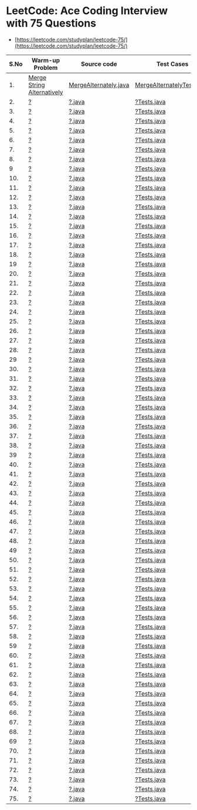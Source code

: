 # LeetCode: Ace Coding Interview  with 75 Questions
- [https://leetcode.com/studyplan/leetcode-75/](https://leetcode.com/studyplan/leetcode-75/)


| S.No | Warm-up Problem | Source code | Test Cases  | Video | 
| ------------- |------------- |-------------|-------------| -----:|
| 1. | [Merge String Alternatively](https://leetcode.com/problems/merge-strings-alternately/) | [MergeAlternately.java](https://github.com/krishnamanchikalapudi/CodingChallenge.java/blob/develop/src/main/java/solutions/leetcode/interview/top75q/MergeAlternately.java) | [MergeAlternatelyTests.java](https://github.com/krishnamanchikalapudi/CodingChallenge.java/blob/develop/src/test/java/solutions/leetcode/interview/top75q/unit/MergeAlternatelyTests.java)  |  [videos](https://youtube.com/@DayOneDev)  | 
| 2. | [?](https://leetcode.com/problems/?/) | [?.java](https://github.com/krishnamanchikalapudi/CodingChallenge.java/blob/develop/src/main/java/solutions/leetcode/interview/top75q/?.java) | [?Tests.java](https://github.com/krishnamanchikalapudi/CodingChallenge.java/blob/develop/src/test/java/solutions/leetcode/interview/top75q/unit/?Tests.java)  |  [videos](https://youtube.com/@DayOneDev)  | 
| 3. | [?](https://leetcode.com/problems/?/) | [?.java](https://github.com/krishnamanchikalapudi/CodingChallenge.java/blob/develop/src/main/java/solutions/leetcode/interview/top75q/?.java) | [?Tests.java](https://github.com/krishnamanchikalapudi/CodingChallenge.java/blob/develop/src/test/java/solutions/leetcode/interview/top75q/unit/?Tests.java)  |  [videos](https://youtube.com/@DayOneDev)  | 
| 4. | [?](https://leetcode.com/problems/?/) | [?.java](https://github.com/krishnamanchikalapudi/CodingChallenge.java/blob/develop/src/main/java/solutions/leetcode/interview/top75q/?.java) | [?Tests.java](https://github.com/krishnamanchikalapudi/CodingChallenge.java/blob/develop/src/test/java/solutions/leetcode/interview/top75q/unit/?Tests.java)  |  [videos](https://youtube.com/@DayOneDev)  | 
| 5. | [?](https://leetcode.com/problems/?/) | [?.java](https://github.com/krishnamanchikalapudi/CodingChallenge.java/blob/develop/src/main/java/solutions/leetcode/interview/top75q/?.java) | [?Tests.java](https://github.com/krishnamanchikalapudi/CodingChallenge.java/blob/develop/src/test/java/solutions/leetcode/interview/top75q/unit/?Tests.java)  |  [videos](https://youtube.com/@DayOneDev)  | 
| 6. | [?](https://leetcode.com/problems/?/) | [?.java](https://github.com/krishnamanchikalapudi/CodingChallenge.java/blob/develop/src/main/java/solutions/leetcode/interview/top75q/?.java) | [?Tests.java](https://github.com/krishnamanchikalapudi/CodingChallenge.java/blob/develop/src/test/java/solutions/leetcode/interview/top75q/unit/?Tests.java)  |  [videos](https://youtube.com/@DayOneDev)  | 
| 7. | [?](https://leetcode.com/problems/?/) | [?.java](https://github.com/krishnamanchikalapudi/CodingChallenge.java/blob/develop/src/main/java/solutions/leetcode/interview/top75q/?.java) | [?Tests.java](https://github.com/krishnamanchikalapudi/CodingChallenge.java/blob/develop/src/test/java/solutions/leetcode/interview/top75q/unit/?Tests.java)  |  [videos](https://youtube.com/@DayOneDev)  | 
| 8. | [?](https://leetcode.com/problems/?/) | [?.java](https://github.com/krishnamanchikalapudi/CodingChallenge.java/blob/develop/src/main/java/solutions/leetcode/interview/top75q/?.java) | [?Tests.java](https://github.com/krishnamanchikalapudi/CodingChallenge.java/blob/develop/src/test/java/solutions/leetcode/interview/top75q/unit/?Tests.java)  |  [videos](https://youtube.com/@DayOneDev)  | 
| 9 | [?](https://leetcode.com/problems/?/) | [?.java](https://github.com/krishnamanchikalapudi/CodingChallenge.java/blob/develop/src/main/java/solutions/leetcode/interview/top75q/?.java) | [?Tests.java](https://github.com/krishnamanchikalapudi/CodingChallenge.java/blob/develop/src/test/java/solutions/leetcode/interview/top75q/unit/?Tests.java)  |  [videos](https://youtube.com/@DayOneDev)  | 
| 10. | [?](https://leetcode.com/problems/?/) | [?.java](https://github.com/krishnamanchikalapudi/CodingChallenge.java/blob/develop/src/main/java/solutions/leetcode/interview/top75q/?.java) | [?Tests.java](https://github.com/krishnamanchikalapudi/CodingChallenge.java/blob/develop/src/test/java/solutions/leetcode/interview/top75q/unit/?Tests.java)  |  [videos](https://youtube.com/@DayOneDev)  | 
| 11. | [?](https://leetcode.com/problems/?/) | [?.java](https://github.com/krishnamanchikalapudi/CodingChallenge.java/blob/develop/src/main/java/solutions/leetcode/interview/top75q/?.java) | [?Tests.java](https://github.com/krishnamanchikalapudi/CodingChallenge.java/blob/develop/src/test/java/solutions/leetcode/interview/top75q/unit/?Tests.java)  |  [videos](https://youtube.com/@DayOneDev)  | 
| 12. | [?](https://leetcode.com/problems/?/) | [?.java](https://github.com/krishnamanchikalapudi/CodingChallenge.java/blob/develop/src/main/java/solutions/leetcode/interview/top75q/?.java) | [?Tests.java](https://github.com/krishnamanchikalapudi/CodingChallenge.java/blob/develop/src/test/java/solutions/leetcode/interview/top75q/unit/?Tests.java)  |  [videos](https://youtube.com/@DayOneDev)  | 
| 13. | [?](https://leetcode.com/problems/?/) | [?.java](https://github.com/krishnamanchikalapudi/CodingChallenge.java/blob/develop/src/main/java/solutions/leetcode/interview/top75q/?.java) | [?Tests.java](https://github.com/krishnamanchikalapudi/CodingChallenge.java/blob/develop/src/test/java/solutions/leetcode/interview/top75q/unit/?Tests.java)  |  [videos](https://youtube.com/@DayOneDev)  | 
| 14. | [?](https://leetcode.com/problems/?/) | [?.java](https://github.com/krishnamanchikalapudi/CodingChallenge.java/blob/develop/src/main/java/solutions/leetcode/interview/top75q/?.java) | [?Tests.java](https://github.com/krishnamanchikalapudi/CodingChallenge.java/blob/develop/src/test/java/solutions/leetcode/interview/top75q/unit/?Tests.java)  |  [videos](https://youtube.com/@DayOneDev)  | 
| 15. | [?](https://leetcode.com/problems/?/) | [?.java](https://github.com/krishnamanchikalapudi/CodingChallenge.java/blob/develop/src/main/java/solutions/leetcode/interview/top75q/?.java) | [?Tests.java](https://github.com/krishnamanchikalapudi/CodingChallenge.java/blob/develop/src/test/java/solutions/leetcode/interview/top75q/unit/?Tests.java)  |  [videos](https://youtube.com/@DayOneDev)  | 
| 16. | [?](https://leetcode.com/problems/?/) | [?.java](https://github.com/krishnamanchikalapudi/CodingChallenge.java/blob/develop/src/main/java/solutions/leetcode/interview/top75q/?.java) | [?Tests.java](https://github.com/krishnamanchikalapudi/CodingChallenge.java/blob/develop/src/test/java/solutions/leetcode/interview/top75q/unit/?Tests.java)  |  [videos](https://youtube.com/@DayOneDev)  | 
| 17. | [?](https://leetcode.com/problems/?/) | [?.java](https://github.com/krishnamanchikalapudi/CodingChallenge.java/blob/develop/src/main/java/solutions/leetcode/interview/top75q/?.java) | [?Tests.java](https://github.com/krishnamanchikalapudi/CodingChallenge.java/blob/develop/src/test/java/solutions/leetcode/interview/top75q/unit/?Tests.java)  |  [videos](https://youtube.com/@DayOneDev)  | 
| 18. | [?](https://leetcode.com/problems/?/) | [?.java](https://github.com/krishnamanchikalapudi/CodingChallenge.java/blob/develop/src/main/java/solutions/leetcode/interview/top75q/?.java) | [?Tests.java](https://github.com/krishnamanchikalapudi/CodingChallenge.java/blob/develop/src/test/java/solutions/leetcode/interview/top75q/unit/?Tests.java)  |  [videos](https://youtube.com/@DayOneDev)  | 
| 19 | [?](https://leetcode.com/problems/?/) | [?.java](https://github.com/krishnamanchikalapudi/CodingChallenge.java/blob/develop/src/main/java/solutions/leetcode/interview/top75q/?.java) | [?Tests.java](https://github.com/krishnamanchikalapudi/CodingChallenge.java/blob/develop/src/test/java/solutions/leetcode/interview/top75q/unit/?Tests.java)  |  [videos](https://youtube.com/@DayOneDev)  | 
| 20. | [?](https://leetcode.com/problems/?/) | [?.java](https://github.com/krishnamanchikalapudi/CodingChallenge.java/blob/develop/src/main/java/solutions/leetcode/interview/top75q/?.java) | [?Tests.java](https://github.com/krishnamanchikalapudi/CodingChallenge.java/blob/develop/src/test/java/solutions/leetcode/interview/top75q/unit/?Tests.java)  |  [videos](https://youtube.com/@DayOneDev)  | 
| 21. | [?](https://leetcode.com/problems/?/) | [?.java](https://github.com/krishnamanchikalapudi/CodingChallenge.java/blob/develop/src/main/java/solutions/leetcode/interview/top75q/?.java) | [?Tests.java](https://github.com/krishnamanchikalapudi/CodingChallenge.java/blob/develop/src/test/java/solutions/leetcode/interview/top75q/unit/?Tests.java)  |  [videos](https://youtube.com/@DayOneDev)  | 
| 22. | [?](https://leetcode.com/problems/?/) | [?.java](https://github.com/krishnamanchikalapudi/CodingChallenge.java/blob/develop/src/main/java/solutions/leetcode/interview/top75q/?.java) | [?Tests.java](https://github.com/krishnamanchikalapudi/CodingChallenge.java/blob/develop/src/test/java/solutions/leetcode/interview/top75q/unit/?Tests.java)  |  [videos](https://youtube.com/@DayOneDev)  | 
| 23. | [?](https://leetcode.com/problems/?/) | [?.java](https://github.com/krishnamanchikalapudi/CodingChallenge.java/blob/develop/src/main/java/solutions/leetcode/interview/top75q/?.java) | [?Tests.java](https://github.com/krishnamanchikalapudi/CodingChallenge.java/blob/develop/src/test/java/solutions/leetcode/interview/top75q/unit/?Tests.java)  |  [videos](https://youtube.com/@DayOneDev)  | 
| 24. | [?](https://leetcode.com/problems/?/) | [?.java](https://github.com/krishnamanchikalapudi/CodingChallenge.java/blob/develop/src/main/java/solutions/leetcode/interview/top75q/?.java) | [?Tests.java](https://github.com/krishnamanchikalapudi/CodingChallenge.java/blob/develop/src/test/java/solutions/leetcode/interview/top75q/unit/?Tests.java)  |  [videos](https://youtube.com/@DayOneDev)  | 
| 25. | [?](https://leetcode.com/problems/?/) | [?.java](https://github.com/krishnamanchikalapudi/CodingChallenge.java/blob/develop/src/main/java/solutions/leetcode/interview/top75q/?.java) | [?Tests.java](https://github.com/krishnamanchikalapudi/CodingChallenge.java/blob/develop/src/test/java/solutions/leetcode/interview/top75q/unit/?Tests.java)  |  [videos](https://youtube.com/@DayOneDev)  | 
| 26. | [?](https://leetcode.com/problems/?/) | [?.java](https://github.com/krishnamanchikalapudi/CodingChallenge.java/blob/develop/src/main/java/solutions/leetcode/interview/top75q/?.java) | [?Tests.java](https://github.com/krishnamanchikalapudi/CodingChallenge.java/blob/develop/src/test/java/solutions/leetcode/interview/top75q/unit/?Tests.java)  |  [videos](https://youtube.com/@DayOneDev)  | 
| 27. | [?](https://leetcode.com/problems/?/) | [?.java](https://github.com/krishnamanchikalapudi/CodingChallenge.java/blob/develop/src/main/java/solutions/leetcode/interview/top75q/?.java) | [?Tests.java](https://github.com/krishnamanchikalapudi/CodingChallenge.java/blob/develop/src/test/java/solutions/leetcode/interview/top75q/unit/?Tests.java)  |  [videos](https://youtube.com/@DayOneDev)  | 
| 28. | [?](https://leetcode.com/problems/?/) | [?.java](https://github.com/krishnamanchikalapudi/CodingChallenge.java/blob/develop/src/main/java/solutions/leetcode/interview/top75q/?.java) | [?Tests.java](https://github.com/krishnamanchikalapudi/CodingChallenge.java/blob/develop/src/test/java/solutions/leetcode/interview/top75q/unit/?Tests.java)  |  [videos](https://youtube.com/@DayOneDev)  | 
| 29 | [?](https://leetcode.com/problems/?/) | [?.java](https://github.com/krishnamanchikalapudi/CodingChallenge.java/blob/develop/src/main/java/solutions/leetcode/interview/top75q/?.java) | [?Tests.java](https://github.com/krishnamanchikalapudi/CodingChallenge.java/blob/develop/src/test/java/solutions/leetcode/interview/top75q/unit/?Tests.java)  |  [videos](https://youtube.com/@DayOneDev)  | 
| 30. | [?](https://leetcode.com/problems/?/) | [?.java](https://github.com/krishnamanchikalapudi/CodingChallenge.java/blob/develop/src/main/java/solutions/leetcode/interview/top75q/?.java) | [?Tests.java](https://github.com/krishnamanchikalapudi/CodingChallenge.java/blob/develop/src/test/java/solutions/leetcode/interview/top75q/unit/?Tests.java)  |  [videos](https://youtube.com/@DayOneDev)  | 
| 31. | [?](https://leetcode.com/problems/?/) | [?.java](https://github.com/krishnamanchikalapudi/CodingChallenge.java/blob/develop/src/main/java/solutions/leetcode/interview/top75q/?.java) | [?Tests.java](https://github.com/krishnamanchikalapudi/CodingChallenge.java/blob/develop/src/test/java/solutions/leetcode/interview/top75q/unit/?Tests.java)  |  [videos](https://youtube.com/@DayOneDev)  | 
| 32. | [?](https://leetcode.com/problems/?/) | [?.java](https://github.com/krishnamanchikalapudi/CodingChallenge.java/blob/develop/src/main/java/solutions/leetcode/interview/top75q/?.java) | [?Tests.java](https://github.com/krishnamanchikalapudi/CodingChallenge.java/blob/develop/src/test/java/solutions/leetcode/interview/top75q/unit/?Tests.java)  |  [videos](https://youtube.com/@DayOneDev)  | 
| 33. | [?](https://leetcode.com/problems/?/) | [?.java](https://github.com/krishnamanchikalapudi/CodingChallenge.java/blob/develop/src/main/java/solutions/leetcode/interview/top75q/?.java) | [?Tests.java](https://github.com/krishnamanchikalapudi/CodingChallenge.java/blob/develop/src/test/java/solutions/leetcode/interview/top75q/unit/?Tests.java)  |  [videos](https://youtube.com/@DayOneDev)  | 
| 34. | [?](https://leetcode.com/problems/?/) | [?.java](https://github.com/krishnamanchikalapudi/CodingChallenge.java/blob/develop/src/main/java/solutions/leetcode/interview/top75q/?.java) | [?Tests.java](https://github.com/krishnamanchikalapudi/CodingChallenge.java/blob/develop/src/test/java/solutions/leetcode/interview/top75q/unit/?Tests.java)  |  [videos](https://youtube.com/@DayOneDev)  | 
| 35. | [?](https://leetcode.com/problems/?/) | [?.java](https://github.com/krishnamanchikalapudi/CodingChallenge.java/blob/develop/src/main/java/solutions/leetcode/interview/top75q/?.java) | [?Tests.java](https://github.com/krishnamanchikalapudi/CodingChallenge.java/blob/develop/src/test/java/solutions/leetcode/interview/top75q/unit/?Tests.java)  |  [videos](https://youtube.com/@DayOneDev)  | 
| 36. | [?](https://leetcode.com/problems/?/) | [?.java](https://github.com/krishnamanchikalapudi/CodingChallenge.java/blob/develop/src/main/java/solutions/leetcode/interview/top75q/?.java) | [?Tests.java](https://github.com/krishnamanchikalapudi/CodingChallenge.java/blob/develop/src/test/java/solutions/leetcode/interview/top75q/unit/?Tests.java)  |  [videos](https://youtube.com/@DayOneDev)  | 
| 37. | [?](https://leetcode.com/problems/?/) | [?.java](https://github.com/krishnamanchikalapudi/CodingChallenge.java/blob/develop/src/main/java/solutions/leetcode/interview/top75q/?.java) | [?Tests.java](https://github.com/krishnamanchikalapudi/CodingChallenge.java/blob/develop/src/test/java/solutions/leetcode/interview/top75q/unit/?Tests.java)  |  [videos](https://youtube.com/@DayOneDev)  | 
| 38. | [?](https://leetcode.com/problems/?/) | [?.java](https://github.com/krishnamanchikalapudi/CodingChallenge.java/blob/develop/src/main/java/solutions/leetcode/interview/top75q/?.java) | [?Tests.java](https://github.com/krishnamanchikalapudi/CodingChallenge.java/blob/develop/src/test/java/solutions/leetcode/interview/top75q/unit/?Tests.java)  |  [videos](https://youtube.com/@DayOneDev)  | 
| 39 | [?](https://leetcode.com/problems/?/) | [?.java](https://github.com/krishnamanchikalapudi/CodingChallenge.java/blob/develop/src/main/java/solutions/leetcode/interview/top75q/?.java) | [?Tests.java](https://github.com/krishnamanchikalapudi/CodingChallenge.java/blob/develop/src/test/java/solutions/leetcode/interview/top75q/unit/?Tests.java)  |  [videos](https://youtube.com/@DayOneDev)  | 
| 40. | [?](https://leetcode.com/problems/?/) | [?.java](https://github.com/krishnamanchikalapudi/CodingChallenge.java/blob/develop/src/main/java/solutions/leetcode/interview/top75q/?.java) | [?Tests.java](https://github.com/krishnamanchikalapudi/CodingChallenge.java/blob/develop/src/test/java/solutions/leetcode/interview/top75q/unit/?Tests.java)  |  [videos](https://youtube.com/@DayOneDev)  | 
| 41. | [?](https://leetcode.com/problems/?/) | [?.java](https://github.com/krishnamanchikalapudi/CodingChallenge.java/blob/develop/src/main/java/solutions/leetcode/interview/top75q/?.java) | [?Tests.java](https://github.com/krishnamanchikalapudi/CodingChallenge.java/blob/develop/src/test/java/solutions/leetcode/interview/top75q/unit/?Tests.java)  |  [videos](https://youtube.com/@DayOneDev)  | 
| 42. | [?](https://leetcode.com/problems/?/) | [?.java](https://github.com/krishnamanchikalapudi/CodingChallenge.java/blob/develop/src/main/java/solutions/leetcode/interview/top75q/?.java) | [?Tests.java](https://github.com/krishnamanchikalapudi/CodingChallenge.java/blob/develop/src/test/java/solutions/leetcode/interview/top75q/unit/?Tests.java)  |  [videos](https://youtube.com/@DayOneDev)  | 
| 43. | [?](https://leetcode.com/problems/?/) | [?.java](https://github.com/krishnamanchikalapudi/CodingChallenge.java/blob/develop/src/main/java/solutions/leetcode/interview/top75q/?.java) | [?Tests.java](https://github.com/krishnamanchikalapudi/CodingChallenge.java/blob/develop/src/test/java/solutions/leetcode/interview/top75q/unit/?Tests.java)  |  [videos](https://youtube.com/@DayOneDev)  | 
| 44. | [?](https://leetcode.com/problems/?/) | [?.java](https://github.com/krishnamanchikalapudi/CodingChallenge.java/blob/develop/src/main/java/solutions/leetcode/interview/top75q/?.java) | [?Tests.java](https://github.com/krishnamanchikalapudi/CodingChallenge.java/blob/develop/src/test/java/solutions/leetcode/interview/top75q/unit/?Tests.java)  |  [videos](https://youtube.com/@DayOneDev)  | 
| 45. | [?](https://leetcode.com/problems/?/) | [?.java](https://github.com/krishnamanchikalapudi/CodingChallenge.java/blob/develop/src/main/java/solutions/leetcode/interview/top75q/?.java) | [?Tests.java](https://github.com/krishnamanchikalapudi/CodingChallenge.java/blob/develop/src/test/java/solutions/leetcode/interview/top75q/unit/?Tests.java)  |  [videos](https://youtube.com/@DayOneDev)  | 
| 46. | [?](https://leetcode.com/problems/?/) | [?.java](https://github.com/krishnamanchikalapudi/CodingChallenge.java/blob/develop/src/main/java/solutions/leetcode/interview/top75q/?.java) | [?Tests.java](https://github.com/krishnamanchikalapudi/CodingChallenge.java/blob/develop/src/test/java/solutions/leetcode/interview/top75q/unit/?Tests.java)  |  [videos](https://youtube.com/@DayOneDev)  | 
| 47. | [?](https://leetcode.com/problems/?/) | [?.java](https://github.com/krishnamanchikalapudi/CodingChallenge.java/blob/develop/src/main/java/solutions/leetcode/interview/top75q/?.java) | [?Tests.java](https://github.com/krishnamanchikalapudi/CodingChallenge.java/blob/develop/src/test/java/solutions/leetcode/interview/top75q/unit/?Tests.java)  |  [videos](https://youtube.com/@DayOneDev)  | 
| 48. | [?](https://leetcode.com/problems/?/) | [?.java](https://github.com/krishnamanchikalapudi/CodingChallenge.java/blob/develop/src/main/java/solutions/leetcode/interview/top75q/?.java) | [?Tests.java](https://github.com/krishnamanchikalapudi/CodingChallenge.java/blob/develop/src/test/java/solutions/leetcode/interview/top75q/unit/?Tests.java)  |  [videos](https://youtube.com/@DayOneDev)  | 
| 49 | [?](https://leetcode.com/problems/?/) | [?.java](https://github.com/krishnamanchikalapudi/CodingChallenge.java/blob/develop/src/main/java/solutions/leetcode/interview/top75q/?.java) | [?Tests.java](https://github.com/krishnamanchikalapudi/CodingChallenge.java/blob/develop/src/test/java/solutions/leetcode/interview/top75q/unit/?Tests.java)  |  [videos](https://youtube.com/@DayOneDev)  | 
| 50. | [?](https://leetcode.com/problems/?/) | [?.java](https://github.com/krishnamanchikalapudi/CodingChallenge.java/blob/develop/src/main/java/solutions/leetcode/interview/top75q/?.java) | [?Tests.java](https://github.com/krishnamanchikalapudi/CodingChallenge.java/blob/develop/src/test/java/solutions/leetcode/interview/top75q/unit/?Tests.java)  |  [videos](https://youtube.com/@DayOneDev)  | 
| 51. | [?](https://leetcode.com/problems/?/) | [?.java](https://github.com/krishnamanchikalapudi/CodingChallenge.java/blob/develop/src/main/java/solutions/leetcode/interview/top75q/?.java) | [?Tests.java](https://github.com/krishnamanchikalapudi/CodingChallenge.java/blob/develop/src/test/java/solutions/leetcode/interview/top75q/unit/?Tests.java)  |  [videos](https://youtube.com/@DayOneDev)  | 
| 52. | [?](https://leetcode.com/problems/?/) | [?.java](https://github.com/krishnamanchikalapudi/CodingChallenge.java/blob/develop/src/main/java/solutions/leetcode/interview/top75q/?.java) | [?Tests.java](https://github.com/krishnamanchikalapudi/CodingChallenge.java/blob/develop/src/test/java/solutions/leetcode/interview/top75q/unit/?Tests.java)  |  [videos](https://youtube.com/@DayOneDev)  | 
| 53. | [?](https://leetcode.com/problems/?/) | [?.java](https://github.com/krishnamanchikalapudi/CodingChallenge.java/blob/develop/src/main/java/solutions/leetcode/interview/top75q/?.java) | [?Tests.java](https://github.com/krishnamanchikalapudi/CodingChallenge.java/blob/develop/src/test/java/solutions/leetcode/interview/top75q/unit/?Tests.java)  |  [videos](https://youtube.com/@DayOneDev)  | 
| 54. | [?](https://leetcode.com/problems/?/) | [?.java](https://github.com/krishnamanchikalapudi/CodingChallenge.java/blob/develop/src/main/java/solutions/leetcode/interview/top75q/?.java) | [?Tests.java](https://github.com/krishnamanchikalapudi/CodingChallenge.java/blob/develop/src/test/java/solutions/leetcode/interview/top75q/unit/?Tests.java)  |  [videos](https://youtube.com/@DayOneDev)  | 
| 55. | [?](https://leetcode.com/problems/?/) | [?.java](https://github.com/krishnamanchikalapudi/CodingChallenge.java/blob/develop/src/main/java/solutions/leetcode/interview/top75q/?.java) | [?Tests.java](https://github.com/krishnamanchikalapudi/CodingChallenge.java/blob/develop/src/test/java/solutions/leetcode/interview/top75q/unit/?Tests.java)  |  [videos](https://youtube.com/@DayOneDev)  | 
| 56. | [?](https://leetcode.com/problems/?/) | [?.java](https://github.com/krishnamanchikalapudi/CodingChallenge.java/blob/develop/src/main/java/solutions/leetcode/interview/top75q/?.java) | [?Tests.java](https://github.com/krishnamanchikalapudi/CodingChallenge.java/blob/develop/src/test/java/solutions/leetcode/interview/top75q/unit/?Tests.java)  |  [videos](https://youtube.com/@DayOneDev)  | 
| 57. | [?](https://leetcode.com/problems/?/) | [?.java](https://github.com/krishnamanchikalapudi/CodingChallenge.java/blob/develop/src/main/java/solutions/leetcode/interview/top75q/?.java) | [?Tests.java](https://github.com/krishnamanchikalapudi/CodingChallenge.java/blob/develop/src/test/java/solutions/leetcode/interview/top75q/unit/?Tests.java)  |  [videos](https://youtube.com/@DayOneDev)  | 
| 58. | [?](https://leetcode.com/problems/?/) | [?.java](https://github.com/krishnamanchikalapudi/CodingChallenge.java/blob/develop/src/main/java/solutions/leetcode/interview/top75q/?.java) | [?Tests.java](https://github.com/krishnamanchikalapudi/CodingChallenge.java/blob/develop/src/test/java/solutions/leetcode/interview/top75q/unit/?Tests.java)  |  [videos](https://youtube.com/@DayOneDev)  | 
| 59 | [?](https://leetcode.com/problems/?/) | [?.java](https://github.com/krishnamanchikalapudi/CodingChallenge.java/blob/develop/src/main/java/solutions/leetcode/interview/top75q/?.java) | [?Tests.java](https://github.com/krishnamanchikalapudi/CodingChallenge.java/blob/develop/src/test/java/solutions/leetcode/interview/top75q/unit/?Tests.java)  |  [videos](https://youtube.com/@DayOneDev)  | 
| 60. | [?](https://leetcode.com/problems/?/) | [?.java](https://github.com/krishnamanchikalapudi/CodingChallenge.java/blob/develop/src/main/java/solutions/leetcode/interview/top75q/?.java) | [?Tests.java](https://github.com/krishnamanchikalapudi/CodingChallenge.java/blob/develop/src/test/java/solutions/leetcode/interview/top75q/unit/?Tests.java)  |  [videos](https://youtube.com/@DayOneDev)  | 
| 61. | [?](https://leetcode.com/problems/?/) | [?.java](https://github.com/krishnamanchikalapudi/CodingChallenge.java/blob/develop/src/main/java/solutions/leetcode/interview/top75q/?.java) | [?Tests.java](https://github.com/krishnamanchikalapudi/CodingChallenge.java/blob/develop/src/test/java/solutions/leetcode/interview/top75q/unit/?Tests.java)  |  [videos](https://youtube.com/@DayOneDev)  | 
| 62. | [?](https://leetcode.com/problems/?/) | [?.java](https://github.com/krishnamanchikalapudi/CodingChallenge.java/blob/develop/src/main/java/solutions/leetcode/interview/top75q/?.java) | [?Tests.java](https://github.com/krishnamanchikalapudi/CodingChallenge.java/blob/develop/src/test/java/solutions/leetcode/interview/top75q/unit/?Tests.java)  |  [videos](https://youtube.com/@DayOneDev)  | 
| 63. | [?](https://leetcode.com/problems/?/) | [?.java](https://github.com/krishnamanchikalapudi/CodingChallenge.java/blob/develop/src/main/java/solutions/leetcode/interview/top75q/?.java) | [?Tests.java](https://github.com/krishnamanchikalapudi/CodingChallenge.java/blob/develop/src/test/java/solutions/leetcode/interview/top75q/unit/?Tests.java)  |  [videos](https://youtube.com/@DayOneDev)  | 
| 64. | [?](https://leetcode.com/problems/?/) | [?.java](https://github.com/krishnamanchikalapudi/CodingChallenge.java/blob/develop/src/main/java/solutions/leetcode/interview/top75q/?.java) | [?Tests.java](https://github.com/krishnamanchikalapudi/CodingChallenge.java/blob/develop/src/test/java/solutions/leetcode/interview/top75q/unit/?Tests.java)  |  [videos](https://youtube.com/@DayOneDev)  | 
| 65. | [?](https://leetcode.com/problems/?/) | [?.java](https://github.com/krishnamanchikalapudi/CodingChallenge.java/blob/develop/src/main/java/solutions/leetcode/interview/top75q/?.java) | [?Tests.java](https://github.com/krishnamanchikalapudi/CodingChallenge.java/blob/develop/src/test/java/solutions/leetcode/interview/top75q/unit/?Tests.java)  |  [videos](https://youtube.com/@DayOneDev)  | 
| 66. | [?](https://leetcode.com/problems/?/) | [?.java](https://github.com/krishnamanchikalapudi/CodingChallenge.java/blob/develop/src/main/java/solutions/leetcode/interview/top75q/?.java) | [?Tests.java](https://github.com/krishnamanchikalapudi/CodingChallenge.java/blob/develop/src/test/java/solutions/leetcode/interview/top75q/unit/?Tests.java)  |  [videos](https://youtube.com/@DayOneDev)  | 
| 67. | [?](https://leetcode.com/problems/?/) | [?.java](https://github.com/krishnamanchikalapudi/CodingChallenge.java/blob/develop/src/main/java/solutions/leetcode/interview/top75q/?.java) | [?Tests.java](https://github.com/krishnamanchikalapudi/CodingChallenge.java/blob/develop/src/test/java/solutions/leetcode/interview/top75q/unit/?Tests.java)  |  [videos](https://youtube.com/@DayOneDev)  | 
| 68. | [?](https://leetcode.com/problems/?/) | [?.java](https://github.com/krishnamanchikalapudi/CodingChallenge.java/blob/develop/src/main/java/solutions/leetcode/interview/top75q/?.java) | [?Tests.java](https://github.com/krishnamanchikalapudi/CodingChallenge.java/blob/develop/src/test/java/solutions/leetcode/interview/top75q/unit/?Tests.java)  |  [videos](https://youtube.com/@DayOneDev)  | 
| 69 | [?](https://leetcode.com/problems/?/) | [?.java](https://github.com/krishnamanchikalapudi/CodingChallenge.java/blob/develop/src/main/java/solutions/leetcode/interview/top75q/?.java) | [?Tests.java](https://github.com/krishnamanchikalapudi/CodingChallenge.java/blob/develop/src/test/java/solutions/leetcode/interview/top75q/unit/?Tests.java)  |  [videos](https://youtube.com/@DayOneDev)  | 
| 70. | [?](https://leetcode.com/problems/?/) | [?.java](https://github.com/krishnamanchikalapudi/CodingChallenge.java/blob/develop/src/main/java/solutions/leetcode/interview/top75q/?.java) | [?Tests.java](https://github.com/krishnamanchikalapudi/CodingChallenge.java/blob/develop/src/test/java/solutions/leetcode/interview/top75q/unit/?Tests.java)  |  [videos](https://youtube.com/@DayOneDev)  | 
| 71. | [?](https://leetcode.com/problems/?/) | [?.java](https://github.com/krishnamanchikalapudi/CodingChallenge.java/blob/develop/src/main/java/solutions/leetcode/interview/top75q/?.java) | [?Tests.java](https://github.com/krishnamanchikalapudi/CodingChallenge.java/blob/develop/src/test/java/solutions/leetcode/interview/top75q/unit/?Tests.java)  |  [videos](https://youtube.com/@DayOneDev)  | 
| 72. | [?](https://leetcode.com/problems/?/) | [?.java](https://github.com/krishnamanchikalapudi/CodingChallenge.java/blob/develop/src/main/java/solutions/leetcode/interview/top75q/?.java) | [?Tests.java](https://github.com/krishnamanchikalapudi/CodingChallenge.java/blob/develop/src/test/java/solutions/leetcode/interview/top75q/unit/?Tests.java)  |  [videos](https://youtube.com/@DayOneDev)  | 
| 73. | [?](https://leetcode.com/problems/?/) | [?.java](https://github.com/krishnamanchikalapudi/CodingChallenge.java/blob/develop/src/main/java/solutions/leetcode/interview/top75q/?.java) | [?Tests.java](https://github.com/krishnamanchikalapudi/CodingChallenge.java/blob/develop/src/test/java/solutions/leetcode/interview/top75q/unit/?Tests.java)  |  [videos](https://youtube.com/@DayOneDev)  | 
| 74. | [?](https://leetcode.com/problems/?/) | [?.java](https://github.com/krishnamanchikalapudi/CodingChallenge.java/blob/develop/src/main/java/solutions/leetcode/interview/top75q/?.java) | [?Tests.java](https://github.com/krishnamanchikalapudi/CodingChallenge.java/blob/develop/src/test/java/solutions/leetcode/interview/top75q/unit/?Tests.java)  |  [videos](https://youtube.com/@DayOneDev)  | 
| 75. | [?](https://leetcode.com/problems/?/) | [?.java](https://github.com/krishnamanchikalapudi/CodingChallenge.java/blob/develop/src/main/java/solutions/leetcode/interview/top75q/?.java) | [?Tests.java](https://github.com/krishnamanchikalapudi/CodingChallenge.java/blob/develop/src/test/java/solutions/leetcode/interview/top75q/unit/?Tests.java)  |  [videos](https://youtube.com/@DayOneDev)  | 

<!--
| ? | [?](https://leetcode.com/problems/?/) | [?.java](https://github.com/krishnamanchikalapudi/CodingChallenge.java/blob/develop/src/main/java/solutions/leetcode/interview/top75q/?.java) | [?Tests.java](https://github.com/krishnamanchikalapudi/CodingChallenge.java/blob/develop/src/test/java/solutions/leetcode/interview/top75q/unit/?Tests.java)  |  [videos](https://youtube.com/@DayOneDev)  | 


-->